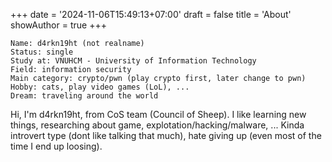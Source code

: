 +++
date = '2024-11-06T15:49:13+07:00'
draft = false
title = 'About'
showAuthor = true
+++
```
Name: d4rkn19ht (not realname)
Status: single
Study at: VNUHCM - University of Information Technology
Field: information security
Main category: crypto/pwn (play crypto first, later change to pwn)
Hobby: cats, play video games (LoL), ...
Dream: traveling around the world
```

Hi, I'm d4rkn19ht, from CoS team (Council of Sheep). I like learning new things, researching about game, explotation/hacking/malware, ... Kinda introvert type (dont like talking that much), hate giving up (even most of the time I end up loosing). 
